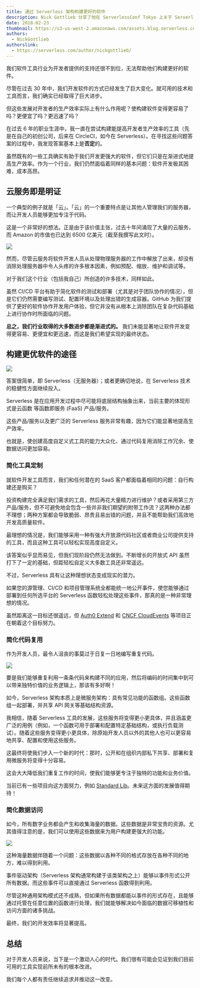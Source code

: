 ```yaml
---
title: 通过 Serverless 架构构建更好的软件
description: Nick Gottlieb 分享了他在 ServerlessConf Tokyo 上关于 Serverless、软件状态以及提高生产效率方法的演讲。
date: 2018-02-23
thumbnail: https://s3-us-west-2.amazonaws.com/assets.blog.serverless.com/better+software/devs-thumb.jpeg
authors:
  - NickGottlieb
authorslink:
  - https://serverless.com/author/nickgottlieb/
---
```


我们软件工具行业为开发者提供的支持还很不到位，无法帮助他们构建更好的软件。

尽管在过去 30 年中，我们开发软件的方式已经发生了巨大变化。就可用的技术和工具而言，我们确实已经取得了巨大进步。

但这些发展对开发者的生产效率实际上有什么作用呢？使构建软件变得更容易了吗？更便宜了吗？更迅速了吗？

在过去 6 年的职业生涯中，我一直在尝试构建能提高开发者生产效率的工具（先是在自己的初创公司，后来在 CircleCI，如今在 Serverless）。在寻找这些问题答案的过程中，我发现答案基本上是**否定**的。

虽然既有的一些工具确实有助于我们开发更强大的软件，但它们只是在渐进式地提高生产效率。作为一个行业，我们仍然面临着同样的基本问题：软件开发极其困难，成本高昂。

## 云服务即是明证

一个典型的例子就是「云」。「云」的一个重要特点是让其他人管理我们的服务器，而让开发人员能够更加专注于代码。

这是一个非常好的想法。正是由于该价值主张，过去十年间涌现了大量的云服务，而 Amazon 的市值也已达到 6500 亿美元（截至我撰写此文时）。

<img src="https://s3-us-west-2.amazonaws.com/assets.blog.serverless.com/better+software/amazon-market-cap2.png">

然而，尽管云服务将软件开发人员从处理物理服务器的工作中解放了出来，却没有消除处理服务器中令人头疼的许多根本因素，例如预配、缩放、维护和调试等。

对于我们这个行业（包括我自己）所创造的许多技术，同样如此。

虽然 CI/CD 平台有助于简化软件的测试和部署（尤其是对于团队协作的情况），但是它们仍然需要编写测试、配置环境以及处理出错的生成容器。GitHub 为我们提供了更好的软件协作开发用户体验，但它并没有从根本上消除团队在复杂代码基础上进行协作时所面临的问题。

**总之，我们行业取得的大多数进步都是渐进式的。** 我们未能显著地让软件开发变得更容易、更便宜和更迅速，而这是我们希望实现的最终状态。

## 构建更优软件的途径

<img src="https://s3-us-west-2.amazonaws.com/assets.blog.serverless.com/better+software/path.jpeg">

答案很简单，即 Serverless（无服务器）；或者更确切地说，在 Serverless 技术的稳健性方面继续投入。

Serverless 是在应用开发过程中尽可能将底层结构抽象出来，当前主要的体现形式是云函数 等函数即服务 (FaaS) 产品/服务。

这些产品/服务以及更广泛的 Serverless 服务非常有趣，因为它们能显著地提高生产效率。

也就是，使创建高度自定义式工具的能力大众化、通过代码复用消除工作冗余、使数据访问更加容易。

### 简化工具定制

就软件开发工具而言，我们和任何潜在的 SaaS 客户都面临着相同的问题：自行构建还是购买？

投资构建完全满足我们需求的工具，然后再花大量精力进行维护？或者采用第三方产品/服务，但不可避免地会包含一些并非我们期望的附带工作流？这两种办法都不理想；两种方案都会导致脆弱、昂贵且易出错的问题，并且不能帮助我们高效地开发高质量软件。

最理想的情况是，我们能够采用一种有强大开放源代码社区或者商业公司提供支持的工具，而且这种工具可以轻松实现高度自定义。

该答案似乎显而易见，但我们现阶段仍然无法做到。不断增长的开放式 API 虽然打下了一定的基础，但距轻松自定义大多数工具还非常遥远。

不过，Serverless 具有让这种理想状态变成现实的潜力。

如果您的源管理、CI/CD 和项目管理系统全都能统一地公开事件，使您能够通过部署到任何所选平台的 Serverless 函数轻松处理这些事件，那真的是一种非常理想的情况。

虽然距离这一目标还很遥远，但 [Auth0 Extend](https://auth0.com/extend/) 和 [CNCF CloudEvents](https://openevents.io/) 等项目正在朝着这个目标努力。

### 简化代码复用

作为开发人员，最令人沮丧的事莫过于日复一日地编写重复代码。

<img src="https://s3-us-west-2.amazonaws.com/assets.blog.serverless.com/better+software/reuse-code.jpeg">

要是我们能够重复利用一条条代码来构建不同的应用，然后将编码的时间集中到可以带来独特价值的业务逻辑上，那该有多好啊！

如今，Serverless 架构本质上是微服务架构：具有常见功能的函数组。这些函数组一起部署，并共享 API 网关等基础结构资源。

我相信，随着 Serverless 工具的发展，这些服务将变得更小更具体，并且涵盖更广泛的用例（例如，一个函数可用于部署和配置特定基础结构，或执行负载测试）。随着这些服务变得更小更具体，除原始开发人员以外的其他人也可以更容易地共享、配置和使用这些服务。

这最终将使我们步入一个新的时代：那时，公开和在组织内部私下共享、部署和复用微服务将变得十分容易。

这会大大降低我们重复工作的时间，使我们能够更专注于独特的功能和业务价值。

当前已有一些项目向这方面努力，例如 [Standard Lib](https://stdlib.com/)。未来这方面的发展值得期待！

### 简化数据访问

如今，所有数字业务都会产生和收集海量的数据。这些数据是非常宝贵的资源。尤其值得注意的是，我们可以使用这些数据来为用户构建更强大的功能。

<img src="https://s3-us-west-2.amazonaws.com/assets.blog.serverless.com/better+software/data2.jpeg">

这种海量数据伴随着一个问题：这些数据以各种不同的格式存放在各种不同的地方，难以得到利用。

事件驱动架构（Serverless 架构通常构建于该类架构之上）能够以事件形式公开所有数据。而这些事件可以直接通过 Serverless 函数得到利用。

尽管这种通用架构模式还不成熟，但如果所有数据都能以事件的形式存在，且能够通过托管在任意位置的函数进行处理，我们就能够解决如今面临的数据可移植性和访问方面的诸多挑战。

最终，我们的开发效率将显著提高。

## 总结

对于开发人员来说，当下是一个激动人心的时代。我们很有可能会见证到我们目前可用的工具实现前所未有的根本改进。

我们每个人都有责任继续追求并推动这一改变。
